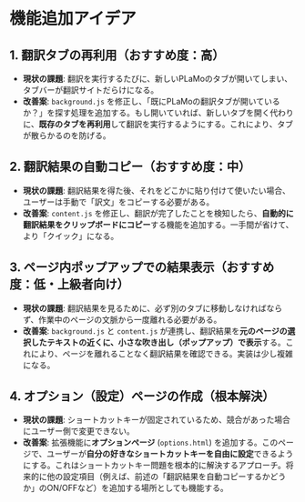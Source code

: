 # 機能追加アイデア

## 1. 翻訳タブの再利用（おすすめ度：高）

- **現状の課題**: 翻訳を実行するたびに、新しいPLaMoのタブが開いてしまい、タブバーが翻訳サイトだらけになる。
- **改善案**: `background.js` を修正し、「既にPLaMoの翻訳タブが開いているか？」を探す処理を追加する。もし開いていれば、新しいタブを開く代わりに、**既存のタブを再利用**して翻訳を実行するようにする。これにより、タブが散らかるのを防げる。

## 2. 翻訳結果の自動コピー（おすすめ度：中）

- **現状の課題**: 翻訳結果を得た後、それをどこかに貼り付けて使いたい場合、ユーザーは手動で「訳文」をコピーする必要がある。
- **改善案**: `content.js` を修正し、翻訳が完了したことを検知したら、**自動的に翻訳結果をクリップボードにコピー**する機能を追加する。一手間が省けて、より「クイック」になる。

## 3. ページ内ポップアップでの結果表示（おすすめ度：低・上級者向け）

- **現状の課題**: 翻訳結果を見るために、必ず別のタブに移動しなければならず、作業中のページの文脈から一度離れる必要がある。
- **改善案**: `background.js` と `content.js` が連携し、翻訳結果を**元のページの選択したテキストの近くに、小さな吹き出し（ポップアップ）で表示**する。これにより、ページを離れることなく翻訳結果を確認できる。実装は少し複雑になる。

## 4. オプション（設定）ページの作成（根本解決）

- **現状の課題**: ショートカットキーが固定されているため、競合があった場合にユーザー側で変更できない。
- **改善案**: 拡張機能に**オプションページ** (`options.html`) を追加する。このページで、ユーザーが**自分の好きなショートカットキーを自由に設定**できるようにする。これはショートカットキー問題を根本的に解決するアプローチ。将来的に他の設定項目（例えば、前述の「翻訳結果を自動コピーするかどうか」のON/OFFなど）を追加する場所としても機能する。 